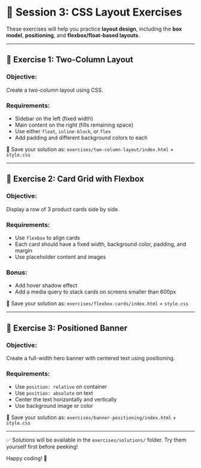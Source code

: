 # 📝 Session 3: CSS Layout Exercises

These exercises will help you practice **layout design**, including the **box model**, **positioning**, and **flexbox/float-based layouts**.

---

## 🧩 Exercise 1: Two-Column Layout

### Objective:
Create a two-column layout using CSS.

### Requirements:
- Sidebar on the left (fixed width)
- Main content on the right (fills remaining space)
- Use either `float`, `inline-block`, or `flex`
- Add padding and different background colors to each

📂 Save your solution as: `exercises/two-column-layout/index.html` + `style.css`

---

## 🧩 Exercise 2: Card Grid with Flexbox

### Objective:
Display a row of 3 product cards side by side.

### Requirements:
- Use `flexbox` to align cards
- Each card should have a fixed width, background color, padding, and margin
- Use placeholder content and images

### Bonus:
- Add hover shadow effect
- Add a media query to stack cards on screens smaller than 600px

📂 Save your solution as: `exercises/flexbox-cards/index.html` + `style.css`

---

## 🧩 Exercise 3: Positioned Banner

### Objective:
Create a full-width hero banner with centered text using positioning.

### Requirements:
- Use `position: relative` on container
- Use `position: absolute` on text
- Center the text horizontally and vertically
- Use background image or color

📂 Save your solution as: `exercises/banner-positioning/index.html` + `style.css`

---

✅ Solutions will be available in the `exercises/solutions/` folder. Try them yourself first before peeking!

Happy coding! 🎯


